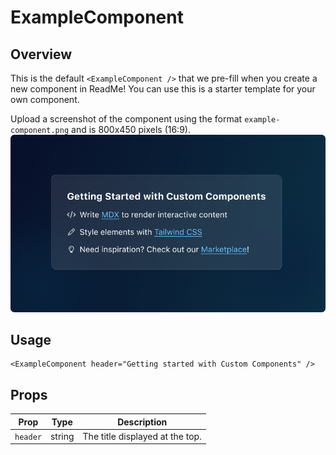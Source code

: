 # ExampleComponent

## Overview

This is the default `<ExampleComponent />` that we pre-fill when you create a new component in ReadMe! You can use this is a starter template for your own component.

Upload a screenshot of the component using the format `example-component.png` and is 800x450 pixels (16:9).
<img src="example-component.png" width="800" />

## Usage

```mdx
<ExampleComponent header="Getting started with Custom Components" />
```

## Props

| Prop           | Type   | Description                                 |
| -------------- | ------ | --------------------------------------------|
| `header`       | string | The title displayed at the top.             |
